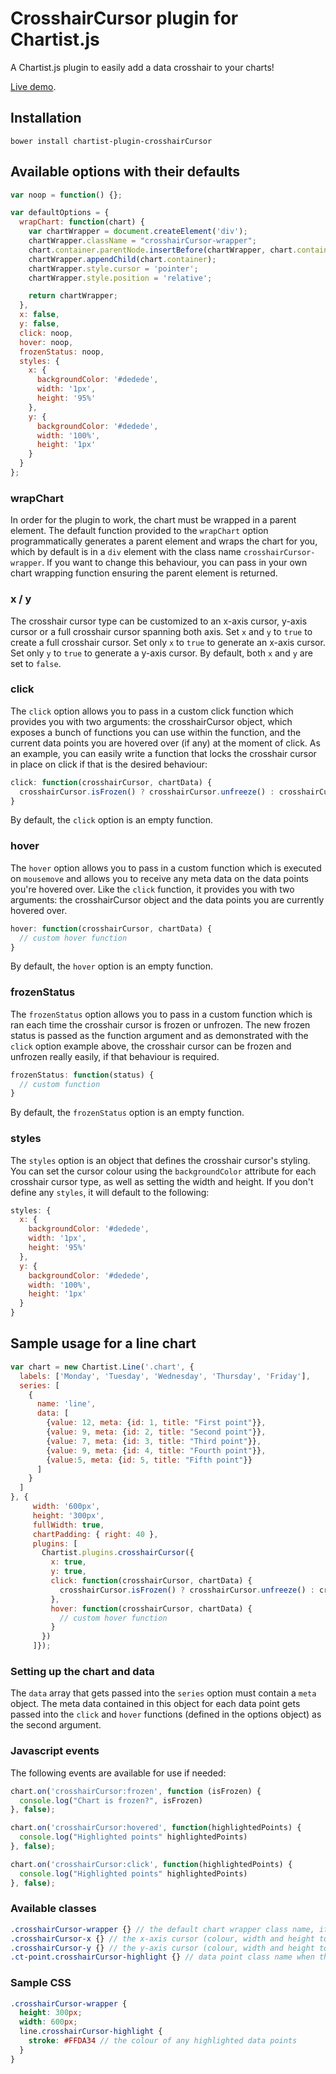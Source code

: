 # CrosshairCursor plugin for Chartist.js

A Chartist.js plugin to easily add a data crosshair to your charts!

[Live demo](https://sroop.github.io/chartist-plugin-crosshairCursor/example.html).

## Installation

```
bower install chartist-plugin-crosshairCursor
```

## Available options with their defaults

```javascript
var noop = function() {};

var defaultOptions = {
  wrapChart: function(chart) {
    var chartWrapper = document.createElement('div');
    chartWrapper.className = "crosshairCursor-wrapper";
    chart.container.parentNode.insertBefore(chartWrapper, chart.container);
    chartWrapper.appendChild(chart.container);
    chartWrapper.style.cursor = 'pointer';
    chartWrapper.style.position = 'relative';

    return chartWrapper;
  },
  x: false,
  y: false,
  click: noop,
  hover: noop,
  frozenStatus: noop,
  styles: {
    x: {
      backgroundColor: '#dedede',
      width: '1px',
      height: '95%'
    },
    y: {
      backgroundColor: '#dedede',
      width: '100%',
      height: '1px'
    }
  }
};
```

### wrapChart
In order for the plugin to work, the chart must be wrapped in a parent element. The default function provided to the `wrapChart` option programmatically generates a parent element and wraps the chart for you, which by default is in a `div` element with the class name `crosshairCursor-wrapper`. If you want to change this behaviour, you can pass in your own chart wrapping function ensuring the parent element is returned.

### x / y
The crosshair cursor type can be customized to an x-axis cursor, y-axis cursor or a full crosshair cursor spanning both axis. Set `x` and `y` to `true` to create a full crosshair cursor. Set only `x` to `true` to generate an x-axis cursor. Set only `y` to `true` to generate a y-axis cursor. By default, both `x` and `y` are set to `false`.

### click
The `click` option allows you to pass in a custom click function which provides you with two arguments: the crosshairCursor object, which exposes a bunch of functions you can use within the function, and the current data points you are hovered over (if any) at the moment of click. As an example, you can easily write a function that locks the crosshair cursor in place on click if that is the desired behaviour:
```javascript
click: function(crosshairCursor, chartData) {
  crosshairCursor.isFrozen() ? crosshairCursor.unfreeze() : crosshairCursor.freeze()
}
```
By default, the `click` option is an empty function.

### hover
The `hover` option allows you to pass in a custom function which is executed on `mousemove` and allows you to receive any meta data on the data points you're hovered over. Like the `click` function, it provides you with two arguments: the crosshairCursor object and the data points you are currently hovered over.
```javascript
hover: function(crosshairCursor, chartData) {
  // custom hover function
}
```
By default, the `hover` option is an empty function.

### frozenStatus
The `frozenStatus` option allows you to pass in a custom function which is ran each time the crosshair cursor is frozen or unfrozen. The new frozen status is passed as the function argument and as demonstrated with the `click` option example above, the crosshair cursor can be frozen and unfrozen really easily, if that behaviour is required.
```javascript
frozenStatus: function(status) {
  // custom function
}
```
By default, the `frozenStatus` option is an empty function.

### styles
The `styles` option is an object that defines the crosshair cursor's styling. You can set the cursor colour using the `backgroundColor` attribute for each crosshair cursor type, as well as setting the width and height. If you don't define any `styles`, it will default to the following:
```javascript
styles: {
  x: {
    backgroundColor: '#dedede',
    width: '1px',
    height: '95%'
  },
  y: {
    backgroundColor: '#dedede',
    width: '100%',
    height: '1px'
  }
}
```

## Sample usage for a line chart

```javascript
var chart = new Chartist.Line('.chart', {
  labels: ['Monday', 'Tuesday', 'Wednesday', 'Thursday', 'Friday'],
  series: [
    {
      name: 'line',
      data: [
        {value: 12, meta: {id: 1, title: "First point"}},
        {value: 9, meta: {id: 2, title: "Second point"}},
        {value: 7, meta: {id: 3, title: "Third point"}},
        {value: 9, meta: {id: 4, title: "Fourth point"}},
        {value:5, meta: {id: 5, title: "Fifth point"}}
      ]
    }
  ]
}, {
     width: '600px',
     height: '300px',
     fullWidth: true,
     chartPadding: { right: 40 },
     plugins: [
       Chartist.plugins.crosshairCursor({
         x: true,
         y: true,
         click: function(crosshairCursor, chartData) {
           crosshairCursor.isFrozen() ? crosshairCursor.unfreeze() : crosshairCursor.freeze()
         },
         hover: function(crosshairCursor, chartData) {
           // custom hover function
         }
       })
     ]});
```
### Setting up the chart and data
The `data` array that gets passed into the `series` option must contain a `meta` object. The meta data contained in this object for each data point gets passed into the `click` and `hover` functions (defined in the options object) as the second argument.

### Javascript events
The following events are available for use if needed:

```javascript
chart.on('crosshairCursor:frozen', function (isFrozen) {
  console.log("Chart is frozen?", isFrozen)
}, false);

chart.on('crosshairCursor:hovered', function(highlightedPoints) {
  console.log("Highlighted points" highlightedPoints)
}, false);

chart.on('crosshairCursor:click', function(highlightedPoints) {
  console.log("Highlighted points" highlightedPoints)
}, false);
```

### Available classes
```scss
.crosshairCursor-wrapper {} // the default chart wrapper class name, if a custom `wrapChart` function is not set
.crosshairCursor-x {} // the x-axis cursor (colour, width and height to be set in the "styles" option object)
.crosshairCursor-y {} // the y-axis cursor (colour, width and height to be set in the "styles" option object)
.ct-point.crosshairCursor-highlight {} // data point class name when the crosshair cursor highlights it
```

### Sample CSS 

```scss
.crosshairCursor-wrapper {
  height: 300px;
  width: 600px;
  line.crosshairCursor-highlight {
    stroke: #FFDA34 // the colour of any highlighted data points
  }
}
```
